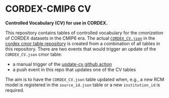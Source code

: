 # CORDEX-CMIP6 CV

**Controlled Vocabulary (CV) for use in CORDEX.**

This repository contains tables of controlled vocabulary for the *cmorization* of CORDEX datasets in the CMIP6 era. The actual [`CORDEX_CV.json`](https://github.com/WCRP-CORDEX/cordex-cmip6-cmor-tables/blob/main/Tables/CORDEX_CV.json) in the [cordex cmor table repository](https://github.com/WCRP-CORDEX/cordex-cmip6-cmor-tables) is created from a combination of all tables in this repository. There are two events that would trigger an update of the `CORDEX_CV.json` cmor table:

* a manual trigger of the [update-cv github action](https://github.com/WCRP-CORDEX/cordex-cv/actions/workflows/update-cv.yaml)
* a push event in this repo that updates one of the CV tables

The aim is to have the `CORDEX_CV.json` table updated when, e.g., a new RCM model is registered in the `source_id.json` table or a new `institution_id` is required.
